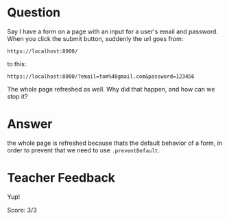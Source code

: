 # Question
Say I have a form on a page with an input for a user's email and password. When you click the submit button, suddenly the url goes from:

```plaintext
https://localhost:8000/
```
to this:
```plaintext
https://localhost:8000/?email=tom%40gmail.com&password=123456
```

The whole page refreshed as well. Why did that happen, and how can we stop it?

# Answer
the whole page is refreshed because thats the default behavior of a form, in order to prevent that we need to use `.preventDefault`.

# Teacher Feedback

Yup!

Score: 3/3